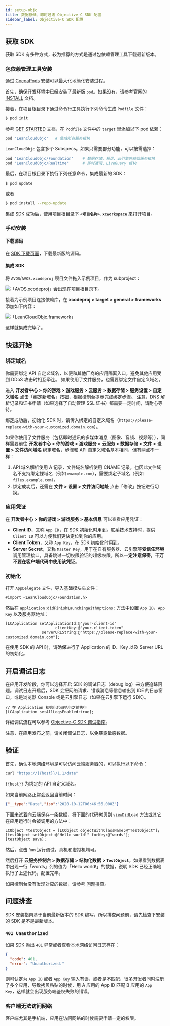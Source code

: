 ```yaml
---
id: setup-objc
title: 数据存储、即时通讯 Objective-C SDK 配置 
sidebar_label: Objective-C SDK 配置
---
```




## 获取 SDK

获取 SDK 有多种方式，较为推荐的方式是通过包依赖管理工具下载最新版本。

### 包依赖管理工具安装

通过 [CocoaPods](https://cocoapods.org) 安装可以最大化地简化安装过程。

首先，确保开发环境中已经安装了最新版 `pod`。如果没有，请参考官网的 [INSTALL](https://cocoapods.org) 文档。

接着，在项目根目录下通过命令行工具执行下列命令生成 `Podfile` 文件：

```sh
$ pod init
```

参考 [GET STARTED](https://cocoapods.org) 文档，在 `Podfile` 文件中的 `target` 里添加以下 pod 依赖：

```ruby
pod 'LeanCloudObjc'   # 集成所有服务模块
```

`LeanCloudObjc` 包含多个 Subspecs。如果只需要部分功能，可以按需选择：

```ruby
pod 'LeanCloudObjc/Foundation'    # 数据存储、短信、云引擎等基础服务模块
pod 'LeanCloudObjc/Realtime'      # 即时通讯、LiveQuery 模块
```

最后，在项目根目录下执行下列任意命令，集成最新的 SDK：

```sh
$ pod update
```

或者

```sh
$ pod install --repo-update
```

集成 SDK 成功后，使用项目根目录下 **`<项目名称>.xcworkspace`** 来打开项目。

### 手动安装

#### 下载源码

在 [SDK 下载页面][download-sdk]，下载最新版的源码。

[download-sdk]: https://releases.leanapp.cn/#/leancloud/objc-sdk/releases
#### 集成 SDK

将 `AVOS`/`AVOS.xcodeproj` 项目文件拖入示例项目，作为 subproject：

![「AVOS.xcodeproj」会出现在项目根目录下。](/img/quick_start/ios/subproject.png)

接着为示例项目连接依赖库，在 **xcodeproj > target > general > frameworks** 添加如下内容：

![「LeanCloudObjc.framework」](/img/quick_start/ios/link-binary.png)

这样就集成完毕了。

## 快速开始

### 绑定域名

你需要绑定 API 自定义域名，以便和其他厂商的应用隔离入口，避免其他应用受到 DDoS 攻击时相互牵连。
如果使用了文件服务，也需要绑定文件自定义域名。

进入 **开发者中心 > 你的游戏 > 游戏服务 > 云服务 > 数据存储 > 服务设置 > 自定义域名** 点击「绑定新域名」按钮，根据控制台提示完成绑定步骤。
注意，DNS 解析记录和证书申请（如果选择了自动管理 SSL 证书）都需要一定时间，请耐心等待。

绑定成功后，初始化 SDK 时，请传入绑定的自定义域名（`https://please-replace-with-your-customized.domain.com`）。

如果你使用了文件服务（包括即时通讯的多媒体消息（图像、音频、视频等）），同样需要前往 **开发者中心 > 你的游戏 > 游戏服务 > 云服务 > 数据存储 > 文件 > 设置 > 文件访问域名** 绑定域名，步骤和 API 自定义域名基本相同，但有两点不一样：

1. API 域名解析使用 A 记录，文件域名解析使用 CNAME 记录，也因此文件域名不支持绑定裸域名（例如 `example.com`），需要绑定子域名（例如 `files.example.com`）。
2. 绑定成功后，还需在 **文件 > 设置 > 文件访问地址** 点击「修改」按钮进行切换。

### 应用凭证

在 **开发者中心 > 你的游戏 > 游戏服务 > 基本信息** 可以查看应用凭证：

- **Client ID**，又称 `App ID`，在 SDK 初始化时用到。联系技术支持时，提供 `Client ID` 可以方便我们更快定位到你的应用。
- **Client Token**，又称 `App Key`，在 SDK 初始化时用到。
- **Server Secret**，又称 `Master Key`，用于在自有服务器、云引擎等**受信任环境**调用管理接口，具备跳过一切权限验证的超级权限。所以**一定注意保密，千万不要在客户端代码中使用该凭证**。

### 初始化

打开 `AppDelegate` 文件，导入基础模块头文件：

```objc
#import <LeanCloudObjc/Foundation.h>
```


然后在 `application:didFinishLaunchingWithOptions:` 方法中设置 `App ID`，`App Key` 以及服务器地址：

```objc
[LCApplication setApplicationId:@"your-client-id"
                      clientKey:@"your-client-token"
                serverURLString:@"https://please-replace-with-your-customized.domain.com"];
```

在使用 SDK 的 API 时，请确保进行了 Application 的 ID、Key 以及 Server URL 的初始化。


## 开启调试日志

在应用开发阶段，你可以选择开启 SDK 的调试日志（debug log）来方便追踪问题。调试日志开启后，SDK 会把网络请求、错误消息等信息输出到 IDE 的日志窗口，或是浏览器 Console 或是云引擎日志（如果在云引擎下运行 SDK）。

```objc
// 在 Application 初始化代码执行之前执行
[LCApplication setAllLogsEnabled:true];
```

详细调试流程可以参考 [Objective-C SDK 调试指南][objc-debug-guide]。

[objc-debug-guide]: https://forum.leancloud.cn/t/leancloud-sdk-objective-c-sdk/21851

注意，在应用发布之前，请关闭调试日志，以免暴露敏感数据。

## 验证

首先，确认本地网络环境是可以访问云端服务器的，可以执行以下命令：

```sh
curl "https://{{host}}/1.1/date"
```

`{{host}}` 为绑定的 API 自定义域名。

如果当前网路正常会返回当前时间：

```json
{"__type":"Date","iso":"2020-10-12T06:46:56.000Z"}
```

下面来试着向云端保存一条数据，将下面的代码拷贝到 `viewDidLoad` 方法或其它在应用运行时会被调用的方法中：

```objc
LCObject *testObject = [LCObject objectWithClassName:@"TestObject"];
[testObject setObject:@"Hello world!" forKey:@"words"];
[testObject save];
```

然后，点击 `Run` 运行调试，真机和虚拟机均可。

然后打开 **云服务控制台 > 数据存储 > 结构化数据 > `TestObject`**，如果看到数据表中出现一行「words」列的值为「Hello world!」的数据，说明 SDK 已经正确地执行了上述代码，配置完毕。

如果控制台没有发现对应的数据，请参考 [问题排查](#问题排查)。

## 问题排查

SDK 安装指南基于当前最新版本的 SDK 编写，所以排查问题前，请先检查下安装的 SDK 是不是最新版本。

### `401 Unauthorized`

如果 SDK 抛出 `401` 异常或者查看本地网络访问日志存在：

```json
{
  "code": 401,
  "error": "Unauthorized."
}
```

则可认定为 `App ID` 或者 `App Key` 输入有误，或者是不匹配，很多开发者同时注册了多个应用，导致拷贝粘贴的时候，用 A 应用的 App ID 匹配 B 应用的 `App Key`，这样就会出现服务端鉴权失败的错误。

### 客户端无法访问网络

客户端尤其是手机端，应用在访问网络的时候需要申请一定的权限。
